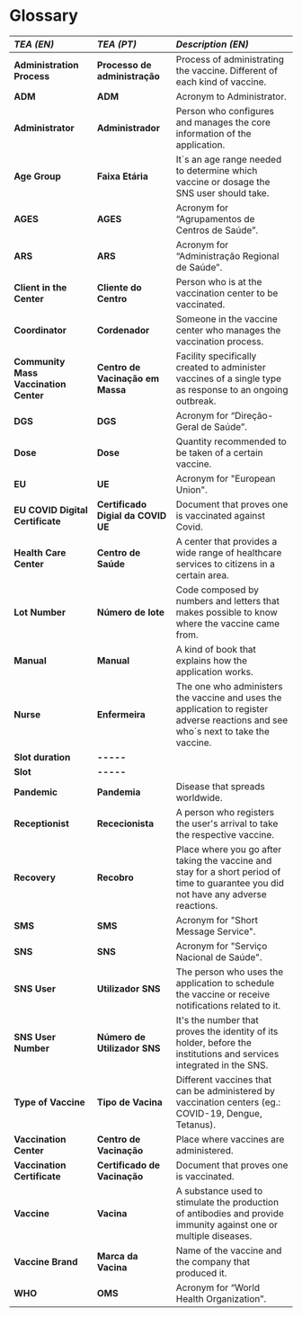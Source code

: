 # Glossary


| **_TEA (EN)_**| **_TEA (PT)_** |**_Description (EN)_**                                           |                                       
|:------------------------|:------------------------|:----------------------------------------------------------------|
| **Administration Process** | **Processo de administração** |Process of administrating the vaccine. Different of each kind of vaccine.  |
| **ADM** | **ADM** |Acronym to Administrator.|
| **Administrator** | **Administrador** | Person who configures and manages the core information of the application. |
| **Age Group** | **Faixa Etária** | It`s an age range needed to determine which vaccine or dosage the SNS user should take. |
| **AGES**| **AGES** | Acronym for “Agrupamentos de Centros de Saúde”.  |
| **ARS** | **ARS** | Acronym for “Administração Regional de Saúde”. | 
| **Client in the Center** | **Cliente do Centro** |Person who is at the vaccination center to be vaccinated. |
| **Coordinator**| **Cordenador** | Someone in the vaccine center who manages the vaccination process.|
| **Community Mass Vaccination Center**| **Centro de Vacinação em Massa** | Facility specifically created to administer vaccines of a single type as response to an ongoing outbreak. |
| **DGS** | **DGS** |Acronym for “Direção-Geral de Saúde”. |
| **Dose** | **Dose** |Quantity recommended to be taken of a certain vaccine. |
| **EU** | **UE** |Acronym for "European Union". |
| **EU COVID Digital Certificate** | **Certificado Digial da COVID UE** | Document that proves one is vaccinated against Covid.  |
| **Health Care Center** |  **Centro de Saúde** |A center that provides a wide range of healthcare services to citizens in a certain area. |
| **Lot Number** |  **Número de lote** |Code composed by numbers and letters that makes possible to know where the vaccine came from. |
| **Manual** |  **Manual** |A kind of book that explains how the application works. |
| **Nurse** |  **Enfermeira** |The one who administers the vaccine and uses the application to register adverse reactions and see who´s next to take the vaccine.  |
| **Slot duration** |  **-----** | |
| **Slot** |   **-----** | |
| **Pandemic** |  **Pandemia** |Disease that spreads worldwide. |
| **Receptionist** |  **Rececionista** |A person who registers the user's arrival to take the respective vaccine. |
| **Recovery** |  **Recobro** |Place where you go after taking the vaccine and stay for a short period of time to guarantee you did not have any adverse reactions.  |
| **SMS** | **SMS** |Acronym for "Short Message Service". |
| **SNS** | **SNS** |Acronym for "Serviço Nacional de Saúde". |
| **SNS User** | **Utilizador SNS** |The person who uses the application to schedule the vaccine or receive notifications related to it.   |
| **SNS User Number** | **Número de Utilizador SNS** |It's the number that proves the identity of its holder, before the institutions and services integrated in the SNS. |
| **Type of Vaccine** | **Tipo de Vacina** |Different vaccines that can be administered by vaccination centers (eg.: COVID-19, Dengue, Tetanus). |
| **Vaccination Center** | **Centro de Vacinação** |Place where vaccines are administered.|
| **Vaccination Certificate** | **Certificado de Vacinação** |Document that proves one is vaccinated. |
| **Vaccine** | **Vacina** |A substance used to stimulate the production of antibodies and provide immunity against one or multiple diseases. |
| **Vaccine Brand** | **Marca da Vacina** |Name of the vaccine and the company that produced it.|
| **WHO** | **OMS** |Acronym for “World Health Organization”.  |








